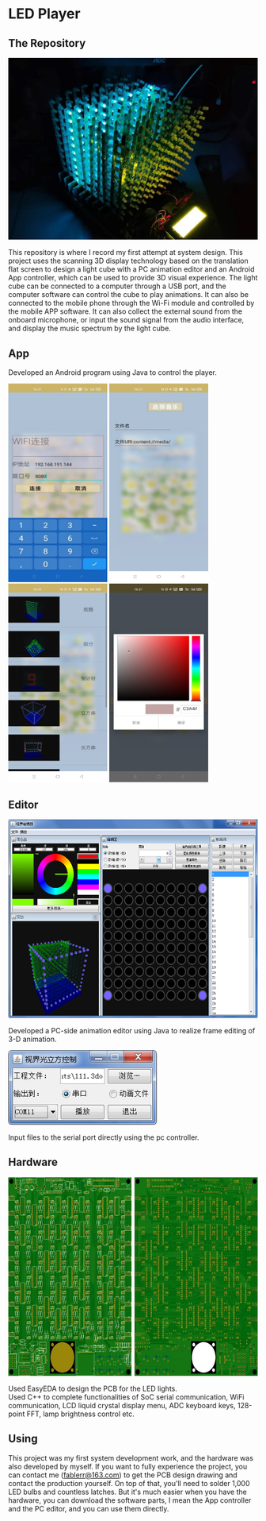 # LED Player

## The Repository
![image](picture/hardware_operation.png)  

This repository is where I record my first attempt at system design. This project uses the scanning 3D display technology based on the translation flat screen to design a light cube with a PC animation editor and an Android App controller, which can be used to provide 3D visual experience. The light cube can be connected to a computer through a USB port, and the computer software can control the cube to play animations. It can also be connected to the mobile phone through the Wi-Fi module and controlled by the mobile APP software.  It can also collect the external sound from the onboard microphone, or input the sound signal from the audio interface, and display the music spectrum by the light cube.

## App
Developed an Android program using Java to control the player.  

<img src="picture/connection.png" width="200" height="400" alt="connection"/> <img src="picture/selection_music.png" width="200" height="400" alt="selection_music"/> <img src="picture/selection_animat.png" width="200" height="400" alt="selection_animation"/> <img src="picture/modification.png" width="200" height="400" alt="modification"/><br/>

## Editor
<img src="picture/editor.png" width="600" height="400" alt="editor"/><br/>

Developed a PC-side animation editor using Java  to realize frame editing of 3-D animation.  

![image](picture/controller.png)  

Input files to the serial port directly using the pc controller.  

## Hardware
<img src="picture/PCB.png" width="600" height="400" alt="PCB"/><br/>

Used EasyEDA to design the PCB for the LED lights.  
Used C++ to complete functionalities of SoC serial communication, WiFi communication, LCD liquid crystal display menu, ADC keyboard keys, 128-point FFT, lamp brightness control etc. 


## Using
This project was my first system development work, and the hardware was also developed by myself. If you want to fully experience the project, you can contact me (fablerr@163.com) to get the PCB design drawing and contact the production yourself. On top of that, you'll need to solder 1,000 LED bulbs and countless latches. But it's much easier when you have the hardware, you can download the software parts, I mean the App controller and the PC editor, and you can use them directly.

